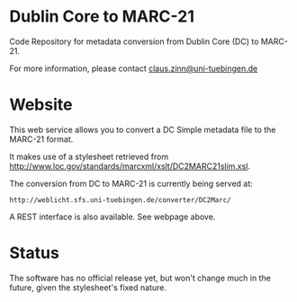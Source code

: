 # Dublin Core to MARC-21

Code Repository for metadata conversion from Dublin Core (DC) to MARC-21.

For more information, please contact claus.zinn@uni-tuebingen.de

# Website

This web service allows you to convert a DC Simple metadata file to the MARC-21 format.

It makes use of a stylesheet retrieved from http://www.loc.gov/standards/marcxml/xslt/DC2MARC21slim.xsl.

The conversion from DC to MARC-21 is currently being served at:

```http://weblicht.sfs.uni-tuebingen.de/converter/DC2Marc/ ```

A REST interface is also available. See webpage above.

# Status

The software has no official release yet, but won't change much in the future, given the stylesheet's fixed nature.






